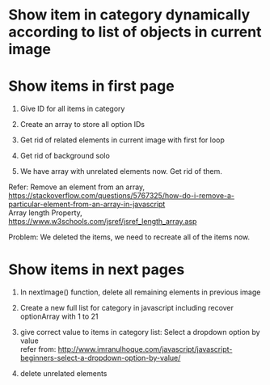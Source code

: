 # Show item in category dynamically according to list of objects in current image    

# Show items in first page   
1. Give ID for all items in category   

2. Create an array to store all option IDs     

3. Get rid of related elements in current image with first for loop   

4. Get rid of background solo   

5. We have array with unrelated elements now. Get rid of them.  

Refer: Remove an element from an array, https://stackoverflow.com/questions/5767325/how-do-i-remove-a-particular-element-from-an-array-in-javascript    
Array length Property, https://www.w3schools.com/jsref/jsref_length_array.asp   

Problem: We deleted the items, we need to recreate all of the items now.    

# Show items in next pages   
1. In nextImage() function, delete all remaining elements in previous image    

2. Create a new full list for category in javascript including recover optionArray with 1 to 21       

3. give correct value to items in category list: Select a dropdown option by value   
refer from: http://www.imranulhoque.com/javascript/javascript-beginners-select-a-dropdown-option-by-value/    

4. delete unrelated elements   
